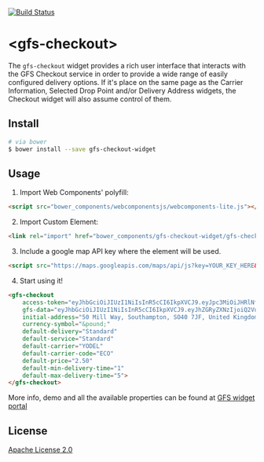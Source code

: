[![Build Status](https://travis-ci.org/GlobalFreightSolutions/gfs-checkout-widget.svg?branch=master)](https://travis-ci.org/GlobalFreightSolutions/gfs-checkout-widget)


# &lt;gfs-checkout&gt;

The `gfs-checkout` widget provides a rich user interface that interacts with the GFS Checkout service in order to provide a wide range of easily configured delivery options.
If it's place on the same page as the Carrier Information, Selected Drop Point and/or Delivery Address widgets, the Checkout widget will also assume control of them.

## Install

```bash
# via bower
$ bower install --save gfs-checkout-widget
```

## Usage

1. Import Web Components' polyfill:

```html
<script src="bower_components/webcomponentsjs/webcomponents-lite.js"></script>
```

2. Import Custom Element:

```html
<link rel="import" href="bower_components/gfs-checkout-widget/gfs-checkout-widget.html">
```

3. Include a google map API key where the element will be used.

```html
<script src="https://maps.googleapis.com/maps/api/js?key=YOUR_KEY_HERE&libraries=places"></script>
```

4. Start using it!

<!---
```
<custom-element-demo>
    <template>
        <script src="../webcomponentsjs/webcomponents-lite.js"></script>
        <link rel="import" href="gfs-checkout-widget.html">
        <next-code-block></next-code-block>
    </template>
</custom-element-demo>
```
-->

```html
<gfs-checkout
    access-token="eyJhbGciOiJIUzI1NiIsInR5cCI6IkpXVCJ9.eyJpc3MiOiJHRlNfaWRlbnRpdHlfc2VydmVyIiwiYXVkIjoiR0ZTX2lkZW50aXR5X3NlcnZlciIsImV4cCI6MTQ5MTQ5Mjg3NywibmJmIjoxNDkxNDg5Mjc3LCJjbGllbnRfaWQiOiJwcm92aWRlZF9ieV9HRlMiLCJsaXZlLWFwaS1rZXkiOiJwcm92aWRlZF9ieV9HRlMiLCJ0ZXN0LWFwaS1rZXkiOiJwcm92aWRlZF9ieV9HRlMiLCJzY29wZSI6WyJjaGVja291dC1hcGkiLCJyZWFkIl19.Cavb8IrFNq-ZZAqNL1JEGbBtC9tgngyYC2wMPk8TwGs"
    gfs-data="eyJhbGciOiJIUzI1NiIsInR5cCI6IkpXVCJ9.eyJhZGRyZXNzIjoiQ2VudHVyeSBIb3VzZSwgMTAwIFN0YXRpb24gUm9hZCwgSG9yc2hhbSwgV2VzdCBTdXNzZXgsIFJIMTMgNVVaIiwibmFtZSI6Ikdsb2JhbEZyZWlnaHRTb2x1dGlvbnMiLCJlbWFpbCI6ImRldnN1cHBvcnRAanVzdHNob3V0Z2ZzLmNvbSJ9.uRjj9mLjwbUEHzAUujJFZPd9pT1fZew-E73OWvLxbts"
    initial-address="50 Mill Way, Southampton, SO40 7JF, United Kingdom"
    currency-symbol="&pound;"
    default-delivery="Standard"
    default-service="Standard"
    default-carrier="YODEL"
    default-carrier-code="ECO"
    default-price="2.50"
    default-min-delivery-time="1"
    default-max-delivery-time="5">
</gfs-checkout>
```

More info, demo and all the available properties can be found at [GFS widget portal](http://developer.justshoutgfs.com/info/documentation/gfs-checkout/the-gfs-checkout-widgets/checkout-widget/ "The Checkout Widget")


## License

[Apache License 2.0](https://www.apache.org/licenses/LICENSE-2.0.html)
